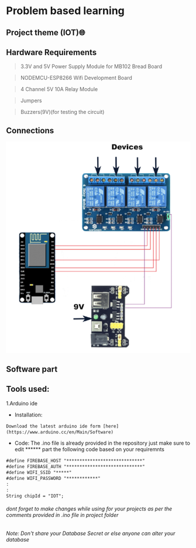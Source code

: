 # Problem based learning 

## Project theme (IOT):globe_with_meridians:

## Hardware Requirements

> 3.3V and 5V Power Supply Module for MB102 Bread Board

> NODEMCU-ESP8266 Wifi Development Board

> 4 Channel 5V 10A Relay Module

>Jumpers

>Buzzers(9V)(for testing the circuit)

## Connections
![connections](https://github.com/Preetam2114/Chemistry-PBL/blob/master/project/connections.png?raw=true)




## Software part
## Tools used:
1.Arduino ide 
  - Installation:
  ```
  Download the latest arduino ide form [here](https://www.arduino.cc/en/Main/Software)
  ```
  - Code:
  The .ino file is already provided in the repository just make sure to edit ****** part the following code based on your requiremnts
  ```
  #define FIREBASE_HOST "*****************************" 
  #define FIREBASE_AUTH "*****************************"
  #define WIFI_SSID "*****"
  #define WIFI_PASSWORD "************"
  :
  :
  String chipId = "IOT";
  ```
  


###### _dont forget to make changes while using for your projects as per the comments provided in .ino file in project folder_
###### Note: Don't share your Database Secret or else anyone can alter your database
